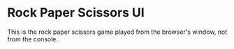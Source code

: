 # Rock Paper Scissors UI
This is the rock paper scissors game played from the browser's window, not from the console.
